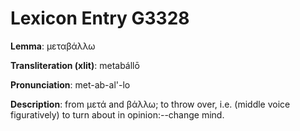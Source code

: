# Lexicon Entry G3328

**Lemma**: μεταβάλλω

**Transliteration (xlit)**: metabállō

**Pronunciation**: met-ab-al'-lo

**Description**:
from μετά and βάλλω; to throw over, i.e. (middle voice figuratively) to turn about in opinion:--change mind.
